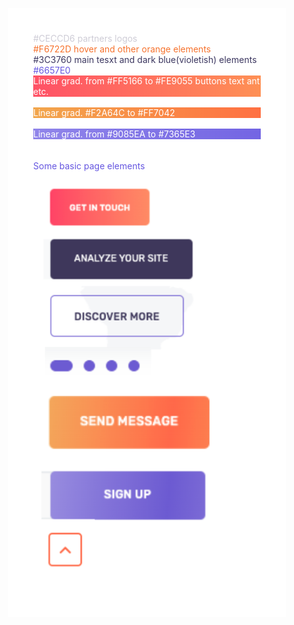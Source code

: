 <div style=" margin:30px; padding: 40px;background-color: white;color:#CECCD6">#CECCD6 partners logos
</>

<div style="background-color: white;color:#F6722D">#F6722D hover and other orange elements
</>

<div style="background-color: white;color:#3C3760">#3C3760 main tesxt and dark blue(violetish) elements
</>

<div style="background-color: white;color:#6657e0">#6657E0 </>

<div style="background: linear-gradient(to right, #FF5166, #FE9055); color: white">Linear grad.
from #FF5166 to #FE9055  buttons text ant etc.</div>

<div><br></>

<div style="background: linear-gradient(to right, #F2A64C, #FF7042); color: white"> Linear grad. #F2A64C to  #FF7042</div>

<div><br></>

<div style="background: linear-gradient(to right, #9085EA, #7365E3); color: white">Linear grad.
from #9085EA to #7365E3</div>
<div><br></>
<div><br></>
<div>Some basic page elements</>

![Alt text](img/some-basic-elements.png)
